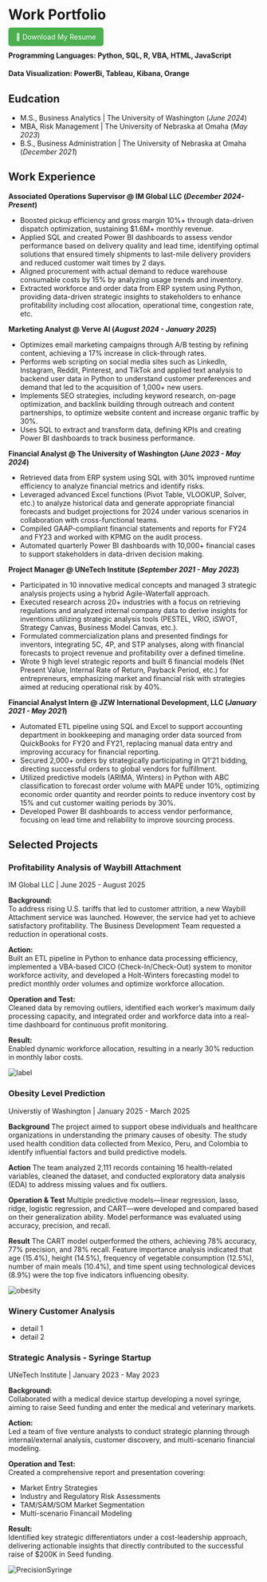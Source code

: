 # Work Portfolio

<a href="https://raw.githubusercontent.com/WillowWeng/learnportfolio/main/assets/resume.pdf" download style="padding: 10px 15px; background-color: #4CAF50; color: white; text-decoration: none; border-radius: 5px;">
📄 Download My Resume
</a>

#### Programming Languages: Python, SQL, R, VBA, HTML, JavaScript
#### Data Visualization: PowerBi, Tableau, Kibana, Orange

## Eudcation
- M.S., Business Analytics | The University of Washington (_June 2024_)
- MBA, Risk Management | The University of Nebraska at Omaha (_May 2023_)
- B.S., Business Administration | The University of Nebraska at Omaha (_December 2021_)

## Work Experience
**Associated Operations Supervisor @ IM Global LLC (_December 2024- Present_)**
- Boosted pickup efficiency and gross margin 10%+ through data-driven dispatch optimization, sustaining $1.6M+ monthly revenue.
-	Applied SQL and created Power BI dashboards to assess vendor performance based on delivery quality and lead time, identifying optimal solutions that ensured timely shipments to last-mile delivery providers and reduced customer wait times by 2 days.
-	Aligned procurement with actual demand to reduce warehouse consumable costs by 15% by analyzing usage trends and inventory.
-	Extracted workforce and order data from ERP system using Python, providing data-driven strategic insights to stakeholders to enhance profitability including cost allocation, operational time, congestion rate, etc. 

**Marketing Analyst @ Verve AI (_August 2024 - January 2025_)**
-	Optimizes email marketing campaigns through A/B testing by refining content, achieving a 17% increase in click-through rates.
-	Performs web scripting on social media sites such as LinkedIn, Instagram, Reddit, Pinterest, and TikTok and applied text analysis to backend user data in Python to understand customer preferences and demand that led to the acquisition of 1,000+ new users.
-	Implements SEO strategies, including keyword research, on-page optimization, and backlink building through outreach and content partnerships, to optimize website content and increase organic traffic by 30%. 
-	Uses SQL to extract and transform data, defining KPIs and creating Power BI dashboards to track business performance.

**Financial Analyst @ The University of Washington (_June 2023 - May 2024_)**
-	Retrieved data from ERP system using SQL with 30% improved runtime efficiency to analyze financial metrics and identify risks.
-	Leveraged advanced Excel functions (Pivot Table, VLOOKUP, Solver, etc.) to analyze historical data and generate appropriate financial forecasts and budget projections for 2024 under various scenarios in collaboration with cross-functional teams.
-	Compiled GAAP-compliant financial statements and reports for FY24 and FY23 and worked with KPMG on the audit process.
-	Automated quarterly Power BI dashboards with 10,000+ financial cases to support stakeholders in data-driven decision making.

**Project Manager @ UNeTech Institute (_September 2021 - May 2023_)**
-	Participated in 10 innovative medical concepts and managed 3 strategic analysis projects using a hybrid Agile-Waterfall approach.
-	Executed research across 20+ industries with a focus on retrieving regulations and analyzed internal company data to derive insights for inventions utilizing strategic analysis tools (PESTEL, VRIO, iSWOT, Strategy Canvas, Business Model Canvas, etc.).
-	Formulated commercialization plans and presented findings for inventors, integrating 5C, 4P, and STP analyses, along with financial forecasts to project revenue and profitability over a defined timeline.
-	Wrote 9 high level strategic reports and built 6 financial models (Net Present Value, Internal Rate of Return, Payback Period, etc.) for entrepreneurs, emphasizing market and financial risk with strategies aimed at reducing operational risk by 40%.

**Financial Analyst Intern @ JZW International Development, LLC (_January 2021 - May 2021_)**
-	Automated ETL pipeline using SQL and Excel to support accounting department in bookkeeping and managing order data sourced from QuickBooks for FY20 and FY21, replacing manual data entry and improving accuracy for financial reporting.
-	Secured 2,000+ orders by strategically participating in Q1’21 bidding, directing successful orders to global vendors for fulfillment.
-	Utilized predictive models (ARIMA, Winters) in Python with ABC classification to forecast order volume with MAPE under 10%, optimizing economic order quantity and reorder points to reduce inventory cost by 15% and cut customer waiting periods by 30%.
-	Developed Power BI dashboards to access vendor performance, focusing on lead time and reliability to improve sourcing process.

## Selected Projects
### Profitability Analysis of Waybill Attachment
IM Global LLC | June 2025 - August 2025 

**Background:**  
To address rising U.S. tariffs that led to customer attrition, a new Waybill Attachment service was launched. However, the service had yet to achieve satisfactory profitability. The Business Development Team requested a reduction in operational costs.

**Action:**  
Built an ETL pipeline in Python to enhance data processing efficiency, implemented a VBA-based CICO (Check-In/Check-Out) system to monitor workforce activity, and developed a Holt-Winters forecasting model to predict monthly order volumes and optimize workforce allocation.

**Operation and Test:**  
Cleaned data by removing outliers, identified each worker’s maximum daily processing capacity, and integrated order and workforce data into a real-time dashboard for continuous profit monitoring.

**Result:**  
Enabled dynamic workforce allocation, resulting in a nearly 30% reduction in monthly labor costs.

![label](https://raw.githubusercontent.com/WillowWeng/learnportfolio/main/img/label.jpg)

### Obesity Level Prediction
Universtiy of Washington | January 2025 - March 2025 

**Background**
The project aimed to support obese individuals and healthcare organizations in understanding the primary causes of obesity. The study used health condition data collected from Mexico, Peru, and Colombia to identify influential factors and build predictive models.

**Action**
The team analyzed 2,111 records containing 16 health-related variables, cleaned the dataset, and conducted exploratory data analysis (EDA) to address missing values and fix outliers.

**Operation & Test**
Multiple predictive models—linear regression, lasso, ridge, logistic regression, and CART—were developed and compared based on their generalization ability. Model performance was evaluated using accuracy, precision, and recall.

**Result**
The CART model outperformed the others, achieving 78% accuracy, 77% precision, and 78% recall. Feature importance analysis indicated that age (15.4%), height (14.5%), frequency of vegetable consumption (12.5%), number of main meals (10.4%), and time spent using technological devices (8.9%) were the top five indicators influencing obesity.

![obesity](https://raw.githubusercontent.com/WillowWeng/learnportfolio/main/img/obesity.png)

### Winery Customer Analysis
- detail 1
- detail 2

### Strategic Analysis - Syringe Startup
UNeTech Institute | January 2023 - May 2023 

**Background:**  
Collaborated with a medical device startup developing a novel syringe, aiming to raise Seed funding and enter the medical and veterinary markets.

**Action:**  
Led a team of five venture analysts to conduct strategic planning through internal/external analysis, customer discovery, and multi-scenario financial modeling.

**Operation and Test:**  
Created a comprehensive report and presentation covering:
- Market Entry Strategies  
- Industry and Regulatory Risk Assessments  
- TAM/SAM/SOM Market Segmentation  
- Multi-scenario Financail Modeling

**Result:**  
Identified key strategic differentiators under a cost-leadership approach, delivering actionable insights that directly contributed to the successful raise of $200K in Seed funding.

![PrecisionSyringe](https://raw.githubusercontent.com/WillowWeng/learnportfolio/main/img/precisionsyringe.jpg)
